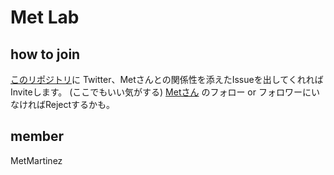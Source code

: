 # Met Lab

## how to join


[このリポジトリ](https://github.com/MetLaboratory/member)に Twitter、Metさんとの関係性を添えたIssueを出してくれればInviteします。 (ここでもいい気がする)
[Metさん](https://twitter.com/ZQ875328) のフォロー or フォロワーにいなければRejectするかも。

## member

MetMartinez
